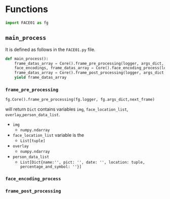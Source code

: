 # Functions
```python
import FACE01 as fg
```
## `main_process`
It is defined as follows in the `FACE01.py` file.
```python
def main_process():
    frame_datas_array = Core().frame_pre_processing(logger, args_dict, frame_generator_obj.__next__())
    face_encodings, frame_datas_array = Core().face_encoding_process(logger, args_dict, frame_datas_array)
    frame_datas_array = Core().frame_post_processing(logger, args_dict, face_encodings, frame_datas_array, GLOBAL_MEMORY)
    yield frame_datas_array
```
### `frame_pre_processing`
```python
fg.Core().frame_pre_processing(fg.logger, fg.args_dict,next_frame)
```
will return `Dict` contains variables `img`, `face_location_list`, `overlay`,`person_data_list`.
- `img`
  - `numpy.ndarray`
- `face_location_list` variable is the
  -  `List[tuple]`
- `overlay`
  - `numpy.ndarray`
- `person_data_list`
  - `List[Dict{name:'', pict: '', date: '', location: tuple, percentage_and_symbol: ''}]`
### `face_encoding_process`
### `frame_post_processing`